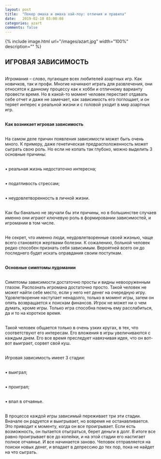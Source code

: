 ```yaml
---
layout: post
title:  "Покер омаха и омаха хай-лоу: отличия и правила"
date:   2019-02-10 03:00:08
categories: azart
comments: false
---
```


{% include image.html url="/images/azart.jpg" width="100%" description="" %}

## ИГРОВАЯ ЗАВИСИМОСТЬ

<br>Игромания – слово, пугающее всех любителей азартных игр. Как новичков, так и профи. Многие начинают играть для развлечения, они относятся к данному процессу как к хобби и отличному варианту провести время. Но в какой-то момент человек перестает отдавать себе отчет и даже не замечает, как зависимость его поглощает, и он теряет интерес к реальной жизни и с головой уходит в мир азартных игр.

<br><strong>Как возникает игровая зависимость</strong>

<br>На самом деле причин появления зависимости может быть очень много. К примеру, даже генетическая предрасположенность может сыграть свою роль. Но если не копать так глубоко, можно выделить 3 основные причины:

<br>•	реальная жизнь недостаточно интересна;

<br>•	податливость стрессам;

<br>•	неудовлетворенность в личной жизни.

<br>Как бы банально не звучали бы эти причины, но в большинстве случаев именно они играют ключевую роль в формировании зависимостей, и игромании в том числе.

<br>Не секрет, что именно люди, неудовлетворенные своей жизнью, чаще всего становятся жертвами болезни. К сожалению, больной человек редко способен признать себя зависимым. Вероятней всего он до последнего будет искать оправдания своим поступкам.

<br><strong>Основные симптомы лудомании</strong>

<br>Симптомы зависимости достаточно просты и видны невооруженным глазом. Распознать игромана достаточно просто. Такой человек не может найти себе место, если у него нет денег на очередную игру. Удовлетворение наступает ненадолго, только в момент игры, затем он опять возвращается к поискам финансов. Игрок не может ни о чем думать, кроме игры. Только игра способна помочь ему расслабиться, да и то на короткое время.

<br>Такой человек общается только в очень узких кругах, в тех, что соответствуют его интересам. Его вложения в игры увеличиваются с каждым днем. Его все время преследует навязчивая идея, что он вот-вот выиграет, сорвет свой куш.

<br>Игровая зависимость имеет 3 стадии:

<br>•	выиграл;

<br>•	проиграл;

<br>•	впал в отчаянье.

<br>В процессе каждой игры зависимый переживает три эти стадии. Вначале он радуется и выигрывает, но вовремя не останавливается. Это приводит к моменту, когда он все проигрывает. Если есть возможность, он пытается отыграться, берет деньги в долг. В итоге все равно проигрывает все до копейки, и на этой стадии его настигает полное отчаянье. И все начинается заново. Человек отправляется на поиски новых денег, и впадает в депрессию до тех пор, пока не найдет на что сыграть. 

